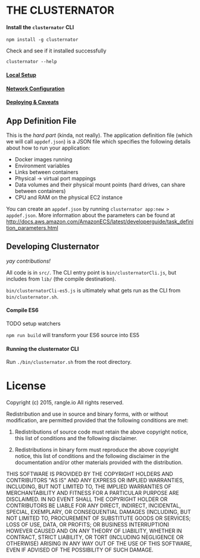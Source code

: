 # THE CLUSTERNATOR

#### Install the `clusternator` CLI

```
npm install -g clusternator
```

Check and see if it installed successfully

```
clusternator --help
```

#### [Local Setup](docs/setup.md)
#### [Network Configuration](docs/network.md)
#### [Deploying & Caveats](docs/deploy.md)


## App Definition File

This is the _hard part_ (kinda, not really). The application definition file
(which we will call `appdef.json`) is a JSON file which specifies the following
details about how to run your application:

- Docker images running
- Environment variables
- Links between containers
- Physical -> virtual port mappings
- Data volumes and their physical mount points
  (hard drives, can share between containers)
- CPU and RAM on the physical EC2 instance

You can create an `appdef.json` by running `clusternator app:new > appdef.json`.
More information about the parameters can be found at
http://docs.aws.amazon.com/AmazonECS/latest/developerguide/task_definition_parameters.html
 

## Developing Clusternator

_yay contributions!_

All code is in `src/`. The CLI entry point is `bin/clusternatorCli.js`,
but includes from `lib/` (the compile destination).


`bin/clusternatorCli-es5.js` is ultimately what gets run as the CLI
from `bin/clusternator.sh`.


#### Compile ES6

TODO setup watchers

`npm run build` will transform your ES6 source into ES5

#### Running the clusternator CLI

Run `./bin/clusternator.sh` from the root directory.



# License

Copyright (c) 2015, rangle.io
All rights reserved.

Redistribution and use in source and binary forms, with or without modification, are permitted provided that the following conditions are met:

1. Redistributions of source code must retain the above copyright notice, this list of conditions and the following disclaimer.

2. Redistributions in binary form must reproduce the above copyright notice, this list of conditions and the following disclaimer in the documentation and/or other materials provided with the distribution.

THIS SOFTWARE IS PROVIDED BY THE COPYRIGHT HOLDERS AND CONTRIBUTORS "AS IS" AND ANY EXPRESS OR IMPLIED WARRANTIES, INCLUDING, BUT NOT LIMITED TO, THE IMPLIED WARRANTIES OF MERCHANTABILITY AND FITNESS FOR A PARTICULAR PURPOSE ARE DISCLAIMED. IN NO EVENT SHALL THE COPYRIGHT HOLDER OR CONTRIBUTORS BE LIABLE FOR ANY DIRECT, INDIRECT, INCIDENTAL, SPECIAL, EXEMPLARY, OR CONSEQUENTIAL DAMAGES (INCLUDING, BUT NOT LIMITED TO, PROCUREMENT OF SUBSTITUTE GOODS OR SERVICES; LOSS OF USE, DATA, OR PROFITS; OR BUSINESS INTERRUPTION) HOWEVER CAUSED AND ON ANY THEORY OF LIABILITY, WHETHER IN CONTRACT, STRICT LIABILITY, OR TORT (INCLUDING NEGLIGENCE OR OTHERWISE) ARISING IN ANY WAY OUT OF THE USE OF THIS SOFTWARE, EVEN IF ADVISED OF THE POSSIBILITY OF SUCH DAMAGE.
